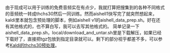   由于现成可以用于训练的免费音频实在有点少，我就打算把搜集到的各种不同格式的音频统一转成thchs30然后一同训练。然而aishell1快写完了就突然想起来，kaldi里本就包含预处理的脚本，例如aishell v1的aishell_data_prep.sh。好在还有其他格式的，也不算白写，我可以去写其他格式的。
  简单记录一下aishell_data_prep.sh，local/download_and_untar.sh里是下载解压，如果已经下载好了，直接把tgz包放到指定目录就可以。剩下的部分视乎都差不多，可以参考[Kaldi的thchs30预处理](https://saaavsaaa.github.io/aaa/Kaldi_code_1.html)。
